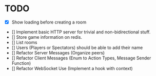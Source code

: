 # TODO

- [x] Show loading before creating a room
- [] Implement basic HTTP server for trivial and non-bidirectional stuff.
- [] Store game information on redis.
- [] List rooms
- [] Users (Players or Spectators) should be able to add their name
- [] Refactor Server Messages (Organize peers)
- [] Refactor Client Messages (Enum to Action Types, Message Sender Function)
- [] Refactor WebSocket Use (Implement a hook with context)